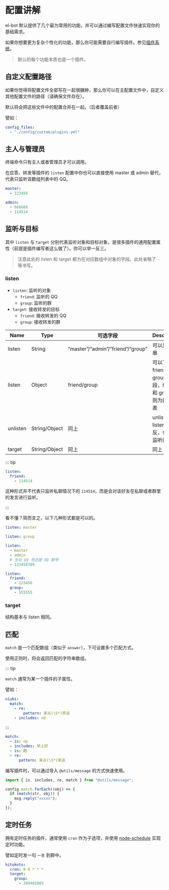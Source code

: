 # 配置讲解

el-bot 默认提供了几个最为常用的功能，并可以通过编写配置文件快速实现你的基础需求。

如果你想要更为复杂个性化的功能，那么你可能需要自行编写插件。参见[插件系统](/plugins/)。

> 默认的每个功能本质也是一个插件。

## 自定义配置路径

如果你觉得将配置文件全部写在一起很臃肿，那么你可以在主配置文件中，自定义其他配置文件的路径（请确保文件存在）。

默认将会把这些文件中的配置合并在一起。（后者覆盖前者）

譬如：

```yaml
config_files:
  - "./config/custom/plugins.yml"
```

## 主人与管理员

终端命令只有主人或者管理员才可以调用。

在应答、转发等插件的 `listen` 配置中你也可以直接使用 master 或 admin 替代，代表只监听该数组列表中的 QQ。

```yaml
master:
  - 123456

admin:
  - 666666
  - 114514
```

## 监听与目标

其中 `listen` 与 `target` 分别代表监听对象和目标对象，是很多插件的通用配置属性（前提是插件编写者这么做了）。你可以举一反三。

> 注意此处的 listen 和 target 都为在对应数组中对象的字段。此处省略了 `-` 等书写。

### listen

- `listen`: 监听的对象
  - `friend`: 监听的 QQ
  - `group`: 监听的群
- `target`: 接收转发的目标
  - `friend`: 接收转发的 QQ
  - `group`: 接收转发的群

| Name     | Type          | 可选字段                          | Description                                                   |
| -------- | ------------- | --------------------------------- | ------------------------------------------------------------- |
| listen   | String        | “master”/“admin”/“friend”/“group” | 可以是字符串                                                  |
| listen   | Object        | friend/group                      | 可以下设 friend 和 group 字段，friend 和 group 下则为数组列表 |
| unlisten | String/Object | 同上                              | unlisten 与 listen 相反，代表不监听的意思                     |
| target   | String/Object | 同上                              | 同上                                                          |

::: tip

```yaml
listen:
  friend:
    - 114514
```

这种形式并不代表只监听私聊情况下的 `114514`，而是会对该好友在私聊或者群里的发言进行监听。

:::

看不懂？简而言之，以下几种形式都是可以的。

```yaml
listen: master
```

```yaml
listen: group
```

```yaml
listen:
  - master
  - admin
  # 无论 QQ 号还是 QQ 群号
  - 123456789
```

```yaml
listen:
  friend:
    - 123456
  group:
    - 555555
```

### target

结构基本与 listen 相同。

## 匹配

`match` 是一个匹配数组（类似于 `answer`），下可设置多个匹配方式。

使用正则时，将会返回匹配的字符串数组。

::: tip

`match` 通常为某一个插件的子属性。

譬如：

```yaml
niubi:
  match:
    - re:
        pattern: 来点(\S*)笑话
    - includes: nb
```

:::

```yaml
match:
  - is: np
  - includes: 早上好
  - is: 酷
  - re:
      pattern: 来点(\S*)笑话
```

编写插件时，可以通过导入 `@utils/message` 的方式快速使用。

```js
import { is, includes, re, match } from "@utils/message";

config.match.forEach((obj) => {
  if (match(str, obj)) {
    msg.reply("xxxxx");
  }
});
```

## 定时任务

拥有定时任务的插件，通常使用 `cron` 作为子选项，并使用 [node-schedule](https://github.com/node-schedule/node-schedule) 实现定时功能。

譬如定时发一句 `一言` 到群中。

```yaml
hitokoto:
  cron: 0 0 * * *
  target:
    group:
      - 389401003
```
